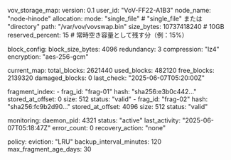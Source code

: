 vov_storage_map:
  version: 0.1
  user_id: "VoV-FF22-A1B3"
  node_name: "node-hinode"
  allocation:
    mode: "single_file"  # "single_file" または "directory"
    path: "/var/vov/vovswap.bin"
    size_bytes: 10737418240  # 10GB
    reserved_percent: 15  # 常時空き容量として残す分（例：15%）

  block_config:
    block_size_bytes: 4096
    redundancy: 3
    compression: "lz4"
    encryption: "aes-256-gcm"

  current_map:
    total_blocks: 2621440
    used_blocks: 482120
    free_blocks: 2139320
    damaged_blocks: 0
    last_check: "2025-06-07T05:20:00Z"

  fragment_index:
    - frag_id: "frag-01"
      hash: "sha256:e3b0c442..."
      stored_at_offset: 0
      size: 512
      status: "valid"
    - frag_id: "frag-02"
      hash: "sha256:fc9b2d90..."
      stored_at_offset: 4096
      size: 512
      status: "valid"

  monitoring:
    daemon_pid: 4321
    status: "active"
    last_activity: "2025-06-07T05:18:47Z"
    error_count: 0
    recovery_action: "none"

  policy:
    eviction: "LRU"
    backup_interval_minutes: 120
    max_fragment_age_days: 30
